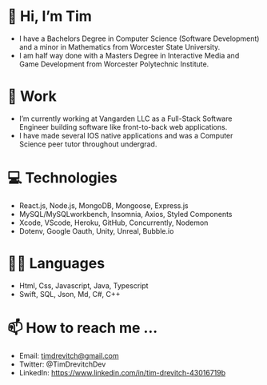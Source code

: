 # 👋 Hi, I’m Tim
- I have a Bachelors Degree in Computer Science (Software Development)
and a minor in Mathematics from Worcester State University.
- I am half way done with a Masters Degree in Interactive Media and
Game Development from Worcester Polytechnic Institute.

# 🌱 Work
- I’m currently working at Vangarden LLC as a Full-Stack Software Engineer
building software like front-to-back web applications.
- I have made several IOS native applications and was a Computer Science
peer tutor throughout undergrad.

# 💻 Technologies
- React.js, Node.js, MongoDB, Mongoose, Express.js
- MySQL/MySQLworkbench, Insomnia, Axios, Styled Components
- Xcode, VScode, Heroku, GitHub, Concurrently, Nodemon
- Dotenv, Google Oauth, Unity, Unreal, Bubble.io

# 🧑‍💻 Languages
- Html, Css, Javascript, Java, Typescript
- Swift, SQL, Json, Md, C#, C++

# 📫 How to reach me ...
- Email: timdrevitch@gmail.com
- Twitter: @TimDrevitchDev
- LinkedIn: https://www.linkedin.com/in/tim-drevitch-43016719b
